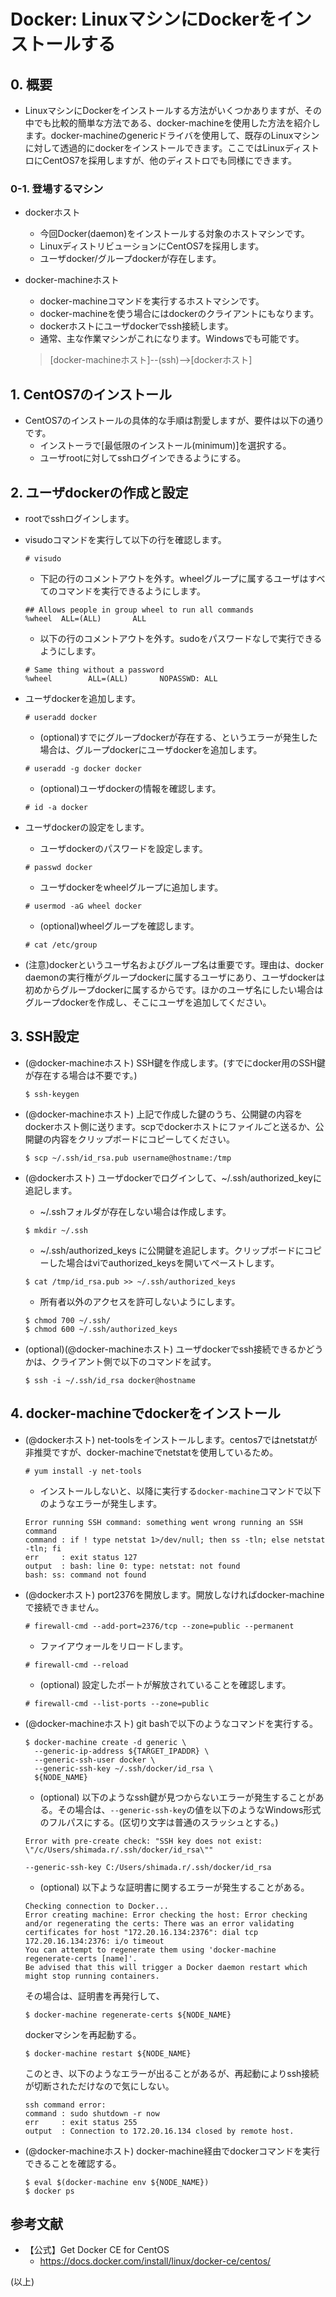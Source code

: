 Docker: LinuxマシンにDockerをインストールする
====

## 0. 概要
- LinuxマシンにDockerをインストールする方法がいくつかありますが、その中でも比較的簡単な方法である、docker-machineを使用した方法を紹介します。docker-machineのgenericドライバを使用して、既存のLinuxマシンに対して透過的にdockerをインストールできます。ここではLinuxディストロにCentOS7を採用しますが、他のディストロでも同様にできます。

### 0-1. 登場するマシン

- dockerホスト
  - 今回Docker(daemon)をインストールする対象のホストマシンです。
  - LinuxディストリビューションにCentOS7を採用します。
  - ユーザdocker/グループdockerが存在します。

- docker-machineホスト
  - docker-machineコマンドを実行するホストマシンです。
  - docker-machineを使う場合にはdockerのクライアントにもなります。
  - dockerホストにユーザdockerでssh接続します。
  - 通常、主な作業マシンがこれになります。Windowsでも可能です。


  > [docker-machineホスト]--(ssh)-->[dockerホスト]

## 1. CentOS7のインストール

- CentOS7のインストールの具体的な手順は割愛しますが、要件は以下の通りです。
    - インストーラで[最低限のインストール(minimum)]を選択する。
    - ユーザrootに対してsshログインできるようにする。

## 2. ユーザdockerの作成と設定
- rootでsshログインします。
- visudoコマンドを実行して以下の行を確認します。
  ```
  # visudo
  ```
  - 下記の行のコメントアウトを外す。wheelグループに属するユーザはすべてのコマンドを実行できるようにします。
  ```
  ## Allows people in group wheel to run all commands
  %wheel  ALL=(ALL)       ALL
  ```
  - 以下の行のコメントアウトを外す。sudoをパスワードなしで実行できるようにします。
  ```
  # Same thing without a password
  %wheel        ALL=(ALL)       NOPASSWD: ALL
  ```
  
- ユーザdockerを追加します。
  ```
  # useradd docker
  ```
  - (optional)すでにグループdockerが存在する、というエラーが発生した場合は、グループdockerにユーザdockerを追加します。
  ```
  # useradd -g docker docker
  ```
  - (optional)ユーザdockerの情報を確認します。
  ```
  # id -a docker
  ```

- ユーザdockerの設定をします。
  - ユーザdockerのパスワードを設定します。
  ```
  # passwd docker
  ```
  - ユーザdockerをwheelグループに追加します。
  ```
  # usermod -aG wheel docker
  ```
  - (optional)wheelグループを確認します。
  ```
  # cat /etc/group
  ```
  
- (注意)dockerというユーザ名およびグループ名は重要です。理由は、docker daemonの実行権がグループdockerに属するユーザにあり、ユーザdockerは初めからグループdockerに属するからです。ほかのユーザ名にしたい場合はグループdockerを作成し、そこにユーザを追加してください。

## 3. SSH設定
- (@docker-machineホスト) SSH鍵を作成します。(すでにdocker用のSSH鍵が存在する場合は不要です。)
    ```
    $ ssh-keygen
    ```
- (@docker-machineホスト) 上記で作成した鍵のうち、公開鍵の内容をdockerホスト側に送ります。scpでdockerホストにファイルごと送るか、公開鍵の内容をクリップボードにコピーしてください。
    ```
    $ scp ~/.ssh/id_rsa.pub username@hostname:/tmp
    ```

- (@dockerホスト) ユーザdockerでログインして、~/.ssh/authorized_keyに追記します。
    - ~/.sshフォルダが存在しない場合は作成します。
    ```
    $ mkdir ~/.ssh
    ```
    - ~/.ssh/authorized_keys に公開鍵を追記します。クリップボードにコピーした場合はviでauthorized_keysを開いてペーストします。
    ```
    $ cat /tmp/id_rsa.pub >> ~/.ssh/authorized_keys
    ```
    - 所有者以外のアクセスを許可しないようにします。
    ```
    $ chmod 700 ~/.ssh/
    $ chmod 600 ~/.ssh/authorized_keys
    ```
  
- (optional)(@docker-machineホスト) ユーザdockerでssh接続できるかどうかは、クライアント側で以下のコマンドを試す。
  ```
  $ ssh -i ~/.ssh/id_rsa docker@hostname
  ```

## 4. docker-machineでdockerをインストール
- (@dockerホスト) net-toolsをインストールします。centos7ではnetstatが非推奨ですが、docker-machineでnetstatを使用しているため。
  ```
  # yum install -y net-tools
  ```
  - インストールしないと、以降に実行する`docker-machine`コマンドで以下のようなエラーが発生します。
  ```
  Error running SSH command: something went wrong running an SSH command
  command : if ! type netstat 1>/dev/null; then ss -tln; else netstat -tln; fi
  err     : exit status 127
  output  : bash: line 0: type: netstat: not found
  bash: ss: command not found
  ```

- (@dockerホスト) port2376を開放します。開放しなければdocker-machineで接続できません。
  ```
  # firewall-cmd --add-port=2376/tcp --zone=public --permanent
  ```
  - ファイアウォールをリロードします。
  ```
  # firewall-cmd --reload
  ```
  - (optional) 設定したポートが解放されていることを確認します。
  ```
  # firewall-cmd --list-ports --zone=public
  ```

- (@docker-machineホスト) git bashで以下のようなコマンドを実行する。
  ```
  $ docker-machine create -d generic \
    --generic-ip-address ${TARGET_IPADDR} \
    --generic-ssh-user docker \
    --generic-ssh-key ~/.ssh/docker/id_rsa \
    ${NODE_NAME}
  ```
    - (optional) 以下のようなssh鍵が見つからないエラーが発生することがある。その場合は、`--generic-ssh-key`の値を以下のようなWindows形式のフルパスにする。(区切り文字は普通のスラッシュとする。)
    ```
    Error with pre-create check: "SSH key does not exist: \"/c/Users/shimada.r/.ssh/docker/id_rsa\""
    ```
    ```
    --generic-ssh-key C:/Users/shimada.r/.ssh/docker/id_rsa
    ```
    - (optional) 以下ような証明書に関するエラーが発生することがある。
    ```
    Checking connection to Docker...
    Error creating machine: Error checking the host: Error checking and/or regenerating the certs: There was an error validating certificates for host "172.20.16.134:2376": dial tcp 172.20.16.134:2376: i/o timeout
    You can attempt to regenerate them using 'docker-machine regenerate-certs [name]'.
    Be advised that this will trigger a Docker daemon restart which might stop running containers.
    ```
    その場合は、証明書を再発行して、
    ```
    $ docker-machine regenerate-certs ${NODE_NAME}
    ```
    dockerマシンを再起動する。
    ```
    $ docker-machine restart ${NODE_NAME}
    ```
    このとき、以下のようなエラーが出ることがあるが、再起動によりssh接続が切断されただけなので気にしない。
    ```
    ssh command error:
    command : sudo shutdown -r now
    err     : exit status 255
    output  : Connection to 172.20.16.134 closed by remote host.
    ```
- (@docker-machineホスト) docker-machine経由でdockerコマンドを実行できることを確認する。
  ```
  $ eval $(docker-machine env ${NODE_NAME})
  $ docker ps
  ```

## 参考文献
- 【公式】Get Docker CE for CentOS
  - https://docs.docker.com/install/linux/docker-ce/centos/

(以上)
